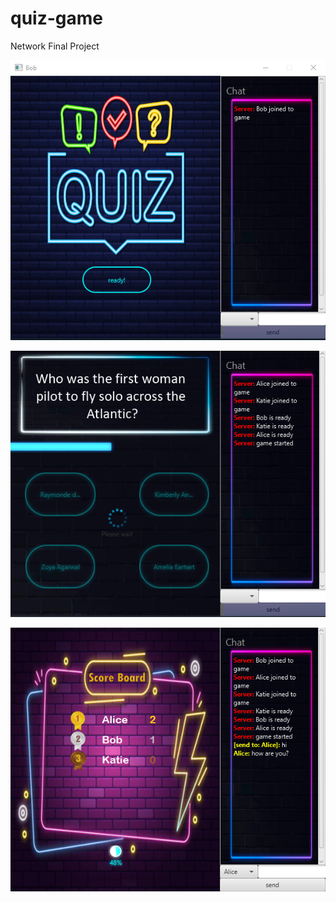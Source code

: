 # quiz-game
Network Final Project

![start](https://github.com/Hadi80A/quiz-game/blob/main/screenshots/1.png?raw=true)

![game](https://github.com/Hadi80A/quiz-game/blob/main/screenshots/2.png?raw=true)

![scoreboard](https://github.com/Hadi80A/quiz-game/blob/main/screenshots/3.png?raw=true)
